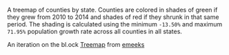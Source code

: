 A treemap of counties by state. Counties are colored in shades of green if they grew from 2010 to 2014 and shades of red if they shrunk in that same period.  The shading is calculated using the minimum `-13.50%` and maximum `71.95%` population growth rate across all counties in all states.  

An iteration on the bl.ock [Treemap](http://bl.ocks.org/emeeks/98f56f3e840143a4eccf/bb68d0c26f6105ec0e71c76d4fe296daca5eaccf) from [emeeks](http://bl.ocks.org/emeeks)